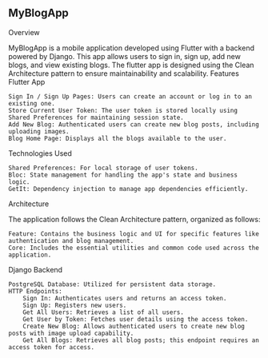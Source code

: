 ## MyBlogApp
Overview

MyBlogApp is a mobile application developed using Flutter with a backend powered by Django. This app allows users to sign in, sign up, add new blogs, and view existing blogs. The flutter app  is designed using the Clean Architecture pattern to ensure maintainability and scalability.
Features
Flutter App

    Sign In / Sign Up Pages: Users can create an account or log in to an existing one.
    Store Current User Token: The user token is stored locally using Shared Preferences for maintaining session state.
    Add New Blog: Authenticated users can create new blog posts, including uploading images.
    Blog Home Page: Displays all the blogs available to the user.

Technologies Used

    Shared Preferences: For local storage of user tokens.
    Bloc: State management for handling the app's state and business logic.
    GetIt: Dependency injection to manage app dependencies efficiently.

Architecture

The application follows the Clean Architecture pattern, organized as follows:

    Feature: Contains the business logic and UI for specific features like authentication and blog management.
    Core: Includes the essential utilities and common code used across the application.

    
Django Backend

    PostgreSQL Database: Utilized for persistent data storage.
    HTTP Endpoints:
        Sign In: Authenticates users and returns an access token.
        Sign Up: Registers new users.
        Get All Users: Retrieves a list of all users.
        Get User by Token: Fetches user details using the access token.
        Create New Blog: Allows authenticated users to create new blog posts with image upload capability.
        Get All Blogs: Retrieves all blog posts; this endpoint requires an access token for access.

  
